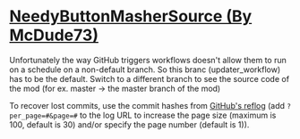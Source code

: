 # [NeedyButtonMasherSource (By McDude73)](https://github.com/McDude73/NeedyButtonMasherSource)

Unfortunately the way GitHub triggers workflows doesn't allow them to run on a schedule on a non-default branch. So this branc (updater_workflow) has to be the default. Switch to a different branch to see the source code of the mod (for ex. master -> the master branch of the mod)

To recover lost commits, use the commit hashes from [GitHub's reflog](https://api.github.com/repos/KtaneModules/NeedyButtonMasherSource-McDude73/events) (add `?per_page=#&page=#` to the log URL to increase the page size (maximum is 100, default is 30) and/or specify the page number (default is 1)).
